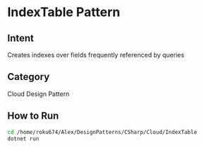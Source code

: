 # IndexTable Pattern

## Intent
Creates indexes over fields frequently referenced by queries

## Category
Cloud Design Pattern

## How to Run
```bash
cd /home/roku674/Alex/DesignPatterns/CSharp/Cloud/IndexTable
dotnet run
```
